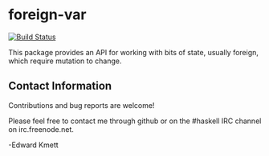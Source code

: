 foreign-var
===========

[![Build Status](https://secure.travis-ci.org/ekmett/foreign-var.png?branch=master)](http://travis-ci.org/ekmett/foreign-var)

This package provides an API for working with bits of state, usually foreign, which require mutation to change.

Contact Information
-------------------

Contributions and bug reports are welcome!

Please feel free to contact me through github or on the #haskell IRC channel on irc.freenode.net.

-Edward Kmett
